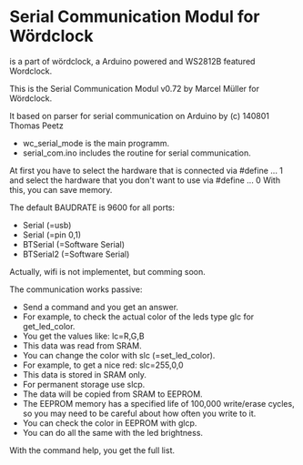 Serial Communication Modul for Wördclock
===================

is a part of wördclock, a Arduino powered and WS2812B featured Wordclock.

This is the Serial Communication Modul v0.72  by Marcel Müller for Wördclock.

It based on parser for serial communication on Arduino by (c) 140801 Thomas Peetz

- wc_serial_mode is the main programm.
- serial_com.ino includes the routine for serial communication.

At first you have to select the hardware that is connected via #define ... 1 and select the hardware that you don't want to use via #define ... 0
With this, you can save memory.

The default BAUDRATE is 9600 for all ports:
- Serial (=usb)
- Serial (=pin 0,1)
- BTSerial (=Software Serial)
- BTSerial2 (=Software Serial)

Actually, wifi is not implementet, but comming soon.

The communication works passive:
- Send a command and you get an answer.
- For example, to check the actual color of the leds type glc for get_led_color.
- You get the values like: lc=R,G,B
- This data was read from SRAM.
- You can change the color with slc (=set_led_color).
- For example, to get a nice red: slc=255,0,0
- This data is stored in SRAM only.
- For permanent storage use slcp.
- The data will be copied from SRAM to EEPROM.
- The EEPROM memory has a specified life of 100,000 write/erase cycles, 
so you may need to be careful about how often you write to it.
- You can check the color in EEPROM with glcp.
- You can do all the same with the led brightness.

With the command help, you get the full list.
